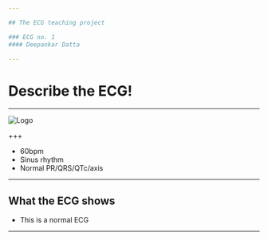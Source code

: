 ```yaml
---

## The ECG teaching project

### ECG no. 1
#### Deepankar Datta

---
```


# Describe the ECG!

---

![Logo](http://en.ecgpedia.org/images/8/82/Nsr.jpg)

+++

- 60bpm
- Sinus rhythm
- Normal PR/QRS/QTc/axis

---

## What the ECG shows

- This is a normal ECG

---
